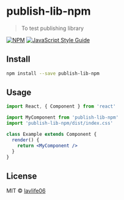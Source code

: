 # publish-lib-npm

> To test publishing library 

[![NPM](https://img.shields.io/npm/v/publish-lib-npm.svg)](https://www.npmjs.com/package/publish-lib-npm) [![JavaScript Style Guide](https://img.shields.io/badge/code_style-standard-brightgreen.svg)](https://standardjs.com)

## Install

```bash
npm install --save publish-lib-npm
```

## Usage

```jsx
import React, { Component } from 'react'

import MyComponent from 'publish-lib-npm'
import 'publish-lib-npm/dist/index.css'

class Example extends Component {
  render() {
    return <MyComponent />
  }
}
```

## License

MIT © [lavlife06](https://github.com/lavlife06)
